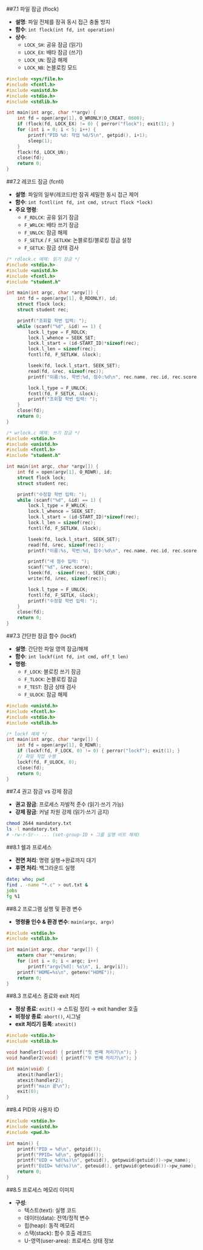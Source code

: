 ##7.1 파일 잠금 (flock)
- **설명**: 파일 전체를 잠궈 동시 접근 충돌 방지
- **함수**: `int flock(int fd, int operation)`
- **상수**:
  - `LOCK_SH`: 공유 잠금 (읽기)
  - `LOCK_EX`: 배타 잠금 (쓰기)
  - `LOCK_UN`: 잠금 해제
  - `LOCK_NB`: 논블로킹 모드

```c
#include <sys/file.h>
#include <fcntl.h>
#include <unistd.h>
#include <stdio.h>
#include <stdlib.h>

int main(int argc, char **argv) {
    int fd = open(argv[1], O_WRONLY|O_CREAT, 0600);
    if (flock(fd, LOCK_EX) != 0) { perror("flock"); exit(1); }
    for (int i = 0; i < 5; i++) {
        printf("PID %d: 작업 %d/5\n", getpid(), i+1);
        sleep(1);
    }
    flock(fd, LOCK_UN);
    close(fd);
    return 0;
}
```

##7.2 레코드 잠금 (fcntl)
- **설명**: 파일의 일부(레코드)만 잠궈 세밀한 동시 접근 제어
- **함수**: `int fcntl(int fd, int cmd, struct flock *lock)`
- **주요 명령**:
  - `F_RDLCK`: 공유 읽기 잠금
  - `F_WRLCK`: 배타 쓰기 잠금
  - `F_UNLCK`: 잠금 해제
  - `F_SETLK` / `F_SETLKW`: 논블로킹/블로킹 잠금 설정
  - `F_GETLK`: 잠금 상태 검사

```c
/* rdlock.c 예제: 읽기 잠금 */
#include <stdio.h>
#include <unistd.h>
#include <fcntl.h>
#include "student.h"

int main(int argc, char *argv[]) {
    int fd = open(argv[1], O_RDONLY), id;
    struct flock lock;
    struct student rec;

    printf("조회할 학번 입력: ");
    while (scanf("%d", &id) == 1) {
        lock.l_type = F_RDLCK;
        lock.l_whence = SEEK_SET;
        lock.l_start = (id-START_ID)*sizeof(rec);
        lock.l_len = sizeof(rec);
        fcntl(fd, F_SETLKW, &lock);

        lseek(fd, lock.l_start, SEEK_SET);
        read(fd, &rec, sizeof(rec));
        printf("이름:%s, 학번:%d, 점수:%d\n", rec.name, rec.id, rec.score);

        lock.l_type = F_UNLCK;
        fcntl(fd, F_SETLK, &lock);
        printf("조회할 학번 입력: ");
    }
    close(fd);
    return 0;
}

/* wrlock.c 예제: 쓰기 잠금 */
#include <stdio.h>
#include <unistd.h>
#include <fcntl.h>
#include "student.h"

int main(int argc, char *argv[]) {
    int fd = open(argv[1], O_RDWR), id;
    struct flock lock;
    struct student rec;

    printf("수정할 학번 입력: ");
    while (scanf("%d", &id) == 1) {
        lock.l_type = F_WRLCK;
        lock.l_whence = SEEK_SET;
        lock.l_start = (id-START_ID)*sizeof(rec);
        lock.l_len = sizeof(rec);
        fcntl(fd, F_SETLKW, &lock);

        lseek(fd, lock.l_start, SEEK_SET);
        read(fd, &rec, sizeof(rec));
        printf("이름:%s, 학번:%d, 점수:%d\n", rec.name, rec.id, rec.score);

        printf("새 점수 입력: ");
        scanf("%d", &rec.score);
        lseek(fd, -sizeof(rec), SEEK_CUR);
        write(fd, &rec, sizeof(rec));

        lock.l_type = F_UNLCK;
        fcntl(fd, F_SETLK, &lock);
        printf("수정할 학번 입력: ");
    }
    close(fd);
    return 0;
}
```

##7.3 간단한 잠금 함수 (lockf)
- **설명**: 간단한 파일 영역 잠금/해제
- **함수**: `int lockf(int fd, int cmd, off_t len)`
- **명령**:
  - `F_LOCK`: 블로킹 쓰기 잠금
  - `F_TLOCK`: 논블로킹 잠금
  - `F_TEST`: 잠금 상태 검사
  - `F_ULOCK`: 잠금 해제

```c
#include <unistd.h>
#include <fcntl.h>
#include <stdio.h>
#include <stdlib.h>

/* lockf 예제 */
int main(int argc, char *argv[]) {
    int fd = open(argv[1], O_RDWR);
    if (lockf(fd, F_LOCK, 0) != 0) { perror("lockf"); exit(1); }
    // 파일 작업 수행
    lockf(fd, F_ULOCK, 0);
    close(fd);
    return 0;
}
```

##7.4 권고 잠금 vs 강제 잠금
- **권고 잠금**: 프로세스 자발적 준수 (읽기·쓰기 가능)
- **강제 잠금**: 커널 차원 강제 (읽기·쓰기 금지)

```bash
chmod 2644 mandatory.txt
ls -l mandatory.txt
# -rw-r-Sr-- ... (set-group-ID + 그룹 실행 비트 해제)
```

##8.1 쉘과 프로세스
- **전면 처리**: 명령 실행→완료까지 대기  
- **후면 처리**: 백그라운드 실행

```bash
date; who; pwd
find . -name "*.c" > out.txt &
jobs
fg %1
```

##8.2 프로그램 실행 및 환경 변수
- **명령줄 인수 & 환경 변수**: `main(argc, argv)`

```c
#include <stdio.h>
#include <stdlib.h>

int main(int argc, char *argv[]) {
    extern char **environ;
    for (int i = 0; i < argc; i++)
        printf("argv[%d]: %s\n", i, argv[i]);
    printf("HOME=%s\n", getenv("HOME"));
    return 0;
}
```

##8.3 프로세스 종료와 exit 처리
- **정상 종료**: `exit()` → 스트림 정리 → exit handler 호출  
- **비정상 종료**: `abort()`, 시그널  
- **exit 처리기 등록**: `atexit()`

```c
#include <stdio.h>
#include <stdlib.h>

void handler1(void) { printf("첫 번째 처리기\n"); }
void handler2(void) { printf("두 번째 처리기\n"); }

int main(void) {
    atexit(handler1);
    atexit(handler2);
    printf("main 끝\n");
    exit(0);
}
```

##8.4 PID와 사용자 ID
```c
#include <stdio.h>
#include <unistd.h>
#include <pwd.h>

int main() {
    printf("PID = %d\n", getpid());
    printf("PPID= %d\n", getppid());
    printf("UID = %d(%s)\n", getuid(), getpwuid(getuid())->pw_name);
    printf("EUID= %d(%s)\n", geteuid(), getpwuid(geteuid())->pw_name);
    return 0;
}
```

##8.5 프로세스 메모리 이미지
- **구성**:  
  - 텍스트(text): 실행 코드  
  - 데이터(data): 전역/정적 변수  
  - 힙(heap): 동적 메모리  
  - 스택(stack): 함수 호출 레코드  
  - U-영역(user-area): 프로세스 상태 정보  

